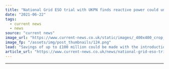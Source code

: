 ```yaml
---
title: "National Grid ESO trial with UKPN finds reactive power could unlock 1.5GW of capacity in south east"
date: "2021-06-22"
tags: 
  - current news
  - news
source: "current news"
image_url: "https://www.current-news.co.uk/static/images/_400x400_crop_center-center/UK-reactive-power-services-trial-image-UK-Power-Networks.png"
image_fp: "/assets/img/post_thumbnails/124.png"
lead: "​Savings of up to £100 million could be made with the introduction of a national reactive power market according to a trial conducted by National Grid ESO and UK Power Networks (UKPN)."
article_url: "https://www.current-news.co.uk/news/national-grid-eso-trial-with-ukpn-finds-reactive-power-could-unlock-1-5gw-of-capacity-in-south-east?utm_source=rss-feeds&utm_medium=rss&utm_campaign=rss"
---
```


---

